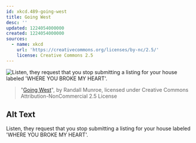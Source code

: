 ```yaml
---
id: xkcd.489-going-west
title: Going West
desc: ''
updated: 1224054000000
created: 1224054000000
sources:
  - name: xkcd
    url: 'https://creativecommons.org/licenses/by-nc/2.5/'
    license: Creative Commons 2.5
---
```

![Listen, they request that you stop submitting a listing for your house labeled 'WHERE YOU BROKE MY HEART'.](https://imgs.xkcd.com/comics/going_west.png)
> "[Going West](https://xkcd.com/489/)", by Randall Munroe, licensed under Creative Commons Attribution-NonCommercial 2.5 License

## Alt Text
Listen, they request that you stop submitting a listing for your house labeled 'WHERE YOU BROKE MY HEART'.
